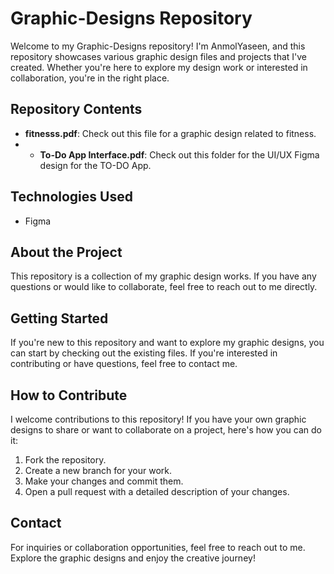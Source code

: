 # Graphic-Designs Repository

Welcome to my Graphic-Designs repository! I'm AnmolYaseen, and this repository showcases various graphic design files and projects that I've created. Whether you're here to explore my design work or interested in collaboration, you're in the right place.

## Repository Contents

- **fitnesss.pdf**: Check out this file for a graphic design related to fitness.
- - **To-Do App Interface.pdf**: Check out this folder for the UI/UX Figma design for the TO-DO App. 

## Technologies Used
- Figma 

## About the Project

This repository is a collection of my graphic design works. If you have any questions or would like to collaborate, feel free to reach out to me directly.

## Getting Started

If you're new to this repository and want to explore my graphic designs, you can start by checking out the existing files. If you're interested in contributing or have questions, feel free to contact me.

## How to Contribute

I welcome contributions to this repository! If you have your own graphic designs to share or want to collaborate on a project, here's how you can do it:

1. Fork the repository.
2. Create a new branch for your work.
3. Make your changes and commit them.
4. Open a pull request with a detailed description of your changes.

## Contact

For inquiries or collaboration opportunities, feel free to reach out to me. Explore the graphic designs and enjoy the creative journey!

